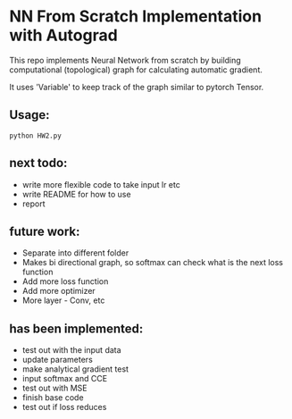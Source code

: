 # NN From Scratch Implementation with Autograd

This repo implements Neural Network from scratch by building computational (topological) graph for calculating automatic gradient. 

It uses 'Variable' to keep track of the graph similar to pytorch Tensor.

## Usage:
```
python HW2.py
```

next todo:
- 

- write more flexible code to take input lr etc 
- write README for how to use
- report

future work:
- 

- Separate into different folder
- Makes bi directional graph, so softmax can check what is the next loss function
- Add more loss function
- Add more optimizer 
- More layer - Conv, etc

has been implemented:
- 

- test out with the input data
- update parameters
- make analytical gradient test
- input softmax and CCE 
- test out with MSE 
- finish base code  
- test out if loss reduces 